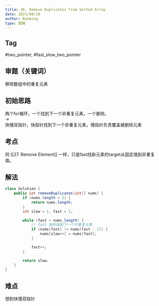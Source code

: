 ```yaml
---
title: 26. Remove Duplicates from Sorted Array
date: 2023/08/10
author: Runming
type: 题解
---
```


## Tag
#two_pointer, #fast_slow_two_pointer
## 审题（关键词） 
移除数组中的重复元素

## 初始思路  
两个for循环，一个找到下一个非重复元素，一个删除。  
->   
快慢双指针，快指针找到下一个非重复元素，慢指针负责覆盖被删除元素

## 考点  
同 [[27. Remove Element]] 一样，只是fast找新元素的target从固定值到非重复值。

## 解法  
```java
class Solution {
    public int removeDuplicates(int[] nums) {
        if (nums.length < 2) {
            return nums.length;
        }
        int slow = 1, fast = 1;

        while (fast < nums.length) {
            // fast 指针找到下一个不重复元素
            if (nums[fast] != nums[fast - 1]) {
                nums[slow++] = nums[fast];
            }

            fast++;
        }

        return slow;
    }
}
```

## 难点
想到快慢双指针